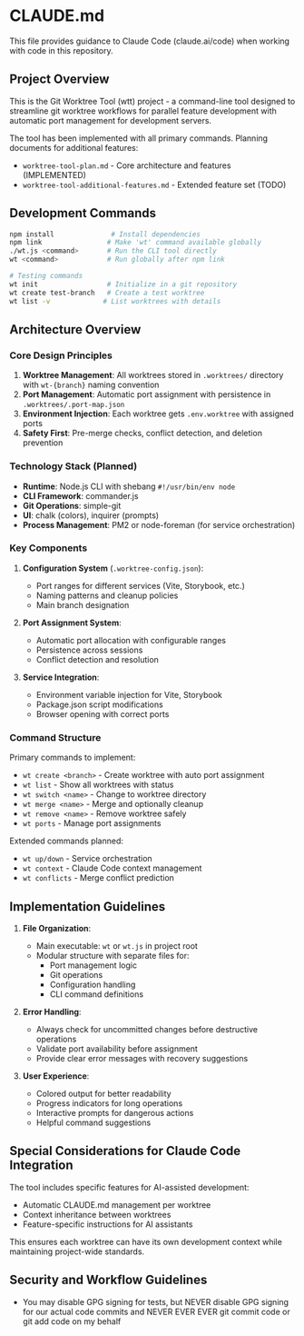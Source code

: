 # CLAUDE.md

This file provides guidance to Claude Code (claude.ai/code) when working with code in this repository.

## Project Overview

This is the Git Worktree Tool (wtt) project - a command-line tool designed to streamline git worktree workflows for parallel feature development with automatic port management for development servers.

The tool has been implemented with all primary commands. Planning documents for additional features:
- `worktree-tool-plan.md` - Core architecture and features (IMPLEMENTED)
- `worktree-tool-additional-features.md` - Extended feature set (TODO)

## Development Commands

```bash
npm install              # Install dependencies
npm link                # Make 'wt' command available globally
./wt.js <command>       # Run the CLI tool directly
wt <command>            # Run globally after npm link

# Testing commands
wt init                 # Initialize in a git repository
wt create test-branch   # Create a test worktree
wt list -v             # List worktrees with details
```

## Architecture Overview

### Core Design Principles

1. **Worktree Management**: All worktrees stored in `.worktrees/` directory with `wt-{branch}` naming convention
2. **Port Management**: Automatic port assignment with persistence in `.worktrees/.port-map.json`
3. **Environment Injection**: Each worktree gets `.env.worktree` with assigned ports
4. **Safety First**: Pre-merge checks, conflict detection, and deletion prevention

### Technology Stack (Planned)

- **Runtime**: Node.js CLI with shebang `#!/usr/bin/env node`
- **CLI Framework**: commander.js
- **Git Operations**: simple-git
- **UI**: chalk (colors), inquirer (prompts)
- **Process Management**: PM2 or node-foreman (for service orchestration)

### Key Components

1. **Configuration System** (`.worktree-config.json`):
   - Port ranges for different services (Vite, Storybook, etc.)
   - Naming patterns and cleanup policies
   - Main branch designation

2. **Port Assignment System**:
   - Automatic port allocation with configurable ranges
   - Persistence across sessions
   - Conflict detection and resolution

3. **Service Integration**:
   - Environment variable injection for Vite, Storybook
   - Package.json script modifications
   - Browser opening with correct ports

### Command Structure

Primary commands to implement:
- `wt create <branch>` - Create worktree with auto port assignment
- `wt list` - Show all worktrees with status
- `wt switch <name>` - Change to worktree directory
- `wt merge <name>` - Merge and optionally cleanup
- `wt remove <name>` - Remove worktree safely
- `wt ports` - Manage port assignments

Extended commands planned:
- `wt up/down` - Service orchestration
- `wt context` - Claude Code context management
- `wt conflicts` - Merge conflict prediction

## Implementation Guidelines

1. **File Organization**:
   - Main executable: `wt` or `wt.js` in project root
   - Modular structure with separate files for:
     - Port management logic
     - Git operations
     - Configuration handling
     - CLI command definitions

2. **Error Handling**:
   - Always check for uncommitted changes before destructive operations
   - Validate port availability before assignment
   - Provide clear error messages with recovery suggestions

3. **User Experience**:
   - Colored output for better readability
   - Progress indicators for long operations
   - Interactive prompts for dangerous actions
   - Helpful command suggestions

## Special Considerations for Claude Code Integration

The tool includes specific features for AI-assisted development:
- Automatic CLAUDE.md management per worktree
- Context inheritance between worktrees
- Feature-specific instructions for AI assistants

This ensures each worktree can have its own development context while maintaining project-wide standards.

## Security and Workflow Guidelines

- You may disable GPG signing for tests, but NEVER disable GPG signing for our actual code commits and NEVER EVER EVER git commit code or git add code on my behalf